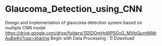 # Glaucoma_Detection_using_CNN
Design and implementation of glaucoma detection system based on multiple CNN model
https://drive.google.com/drive/folders/1S5DOmHoWP5GvG_MVlpQurnNiMrAuBwKv?usp=sharing
Begin with Data Processing : 1) Download

